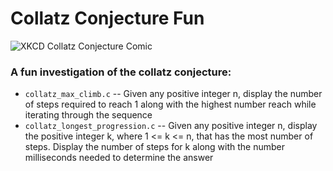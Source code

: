 # Collatz Conjecture Fun
![XKCD Collatz Conjecture Comic](https://www.explainxkcd.com/wiki/images/6/65/collatz_conjecture.png?raw=true)

### A fun investigation of the collatz conjecture:
- ```collatz_max_climb.c``` -- Given any positive integer n, display the number of steps required to reach 1 along with the highest number reach while iterating through the sequence
- ```collatz_longest_progression.c``` -- Given any positive integer n, display the positive integer k, where 1 <= k <= n, that has the most number of steps. Display the number of steps for k along with the number milliseconds needed to determine the answer

